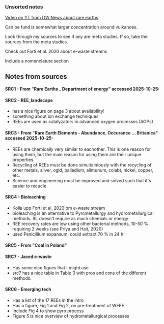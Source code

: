 ### Unsorted notes

[Video on YT from DW News about rare earths](https://www.youtube.com/watch?v=cL4YXCKrJJ4)

Can be fund is somewhat larger concentration around vulkanoes.

Look through my sources to see if any are meta studies. If so, take the sources from the meta studies.

Check out Forti et al. 2020 about e-waste streams

Include a nomenclature section

## Notes from sources

#### SRC1 - From "Rare Earths _ Department of energy" accessed 2025-10-25:

#### SRC2 - REE_landscape

- has a nice figure on page 3 about availability!
- something about ion exchange techniques
- REEs are used as catalyzators in advanced oxygen processes (AOPs)

#### SRC3 - From "Rare Earth Elements - Abundance, Occurance ... Britanica" accessed 2025-10-25:
- REEs are chemically very similar to eachother. This is one reason for using them, but the main reason for using them are their unique properties
- Recycling of REEs must be done simultainiously with the recycling of other metals, silver, ogld, palladium, alimunum, colabt, nickel, copper, etc.
- Science and engineering must be improved and solved such that it's easier to recucle

#### SRC4 - Bioleaching
- Kolla upp Forti et al. 2020 om e-waste stream
- bioleaching is an alternative to Pyrometallurgy and hydrometallurgical methods. BL doesn't require as much chemials or energy
- REE recovery rates are low using other bacterial methods, 10-50 % requiring 2 weeks (see Priya and Hait, 2020)
- used Penicillium expansum, could extract 70 % in 24 h

#### SRC5 - From "Coal in Poland"

#### SRC7 - Jaced e-waste
- Has some nice figues that I might use
- src7 has a nice table in Table 3 with pros and cons of the different methods.

#### SRC8 - Emerging tech
- Has a list of the 17 REEs in the intro
- Has a figure, Fig 1 and Fig 2, on pre-treatment of WEEE
- Include Fig 4 to show pyro process
- Figure 5 is nice overview of hydrometallurgical processes